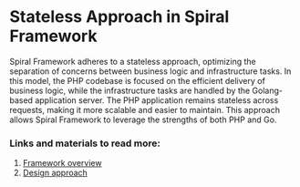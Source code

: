 # Stateless Approach in Spiral Framework

Spiral Framework adheres to a stateless approach, optimizing the separation of concerns between business logic and infrastructure tasks. In this model, the PHP codebase is focused on the efficient delivery of business logic, while the infrastructure tasks are handled by the Golang-based application server. The PHP application remains stateless across requests, making it more scalable and easier to maintain. This approach allows Spiral Framework to leverage the strengths of both PHP and Go.

### Links and materials to read more:
1. [Framework overview](https://spiral.dev/docs/overview-spiral/current/en)
2. [Design approach](https://spiral.dev/docs/framework-design/current/en)